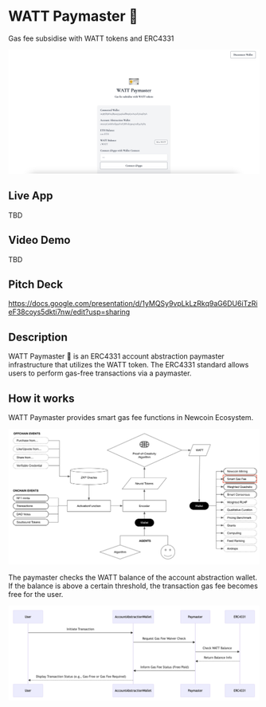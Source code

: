 # WATT Paymaster 🪪

Gas fee subsidise with WATT tokens and ERC4331

![screen](./docs/screen.png)

## Live App

TBD

## Video Demo

TBD

## Pitch Deck

https://docs.google.com/presentation/d/1yMQSy9vpLkLzRkq9aG6DU6iTzRieF38coys5dkti7nw/edit?usp=sharing

## Description

WATT Paymaster 🪪 is an ERC4331 account abstraction paymaster infrastructure that utilizes the WATT token. The ERC4331 standard allows users to perform gas-free transactions via a paymaster.

## How it works

WATT Paymaster provides smart gas fee functions in Newcoin Ecosystem.

![ecosystem](./docs/ecosystem.png)

The paymaster checks the WATT balance of the account abstraction wallet. If the balance is above a certain threshold, the transaction gas fee becomes free for the user.

![diagram](./docs/diagram.png)
